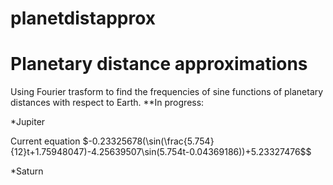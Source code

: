 # planetdistapprox
Planetary distance approximations
==============================
Using Fourier trasform to find the frequencies of sine functions of planetary distances with respect to Earth.
**In progress:

*Jupiter

Current equation $-0.23325678(\sin(\frac{5.754}{12}t+1.75948047)-4.25639507\sin(5.754t-0.04369186))+5.23327476$$ 

*Saturn
